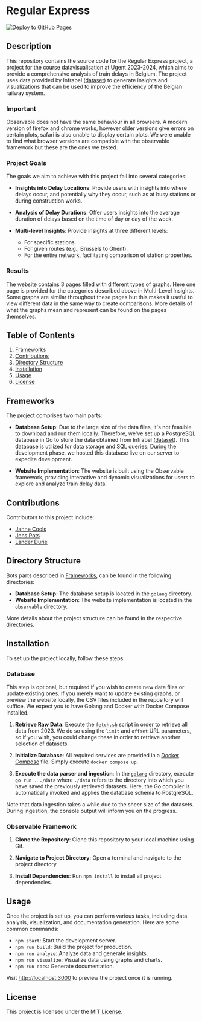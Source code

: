# Regular Express

[![Deploy to GitHub Pages](https://github.com/Datavisualiatie-UGent/project-dv24-1/actions/workflows/pages.yml/badge.svg)](https://github.com/Datavisualiatie-UGent/project-dv24-1/actions/workflows/pages.yml)

## Description

This repository contains the source code for the Regular Express project, a project for the course datavisualisation at Ugent 2023-2024, which aims to provide a comprehensive analysis of train delays in Belgium. The project uses data provided by Infrabel ([dataset](https://opendata.infrabel.be/explore/dataset/ruwe-gegevens-van-stiptheid-d-1/information/?disjunctive.train_no&disjunctive.relation&disjunctive.train_serv&disjunctive.line_no_dep&disjunctive.relation_direction&disjunctive.ptcar_lg_nm_nl&disjunctive.line_no_arr)) to generate insights and visualizations that can be used to improve the efficiency of the Belgian railway system.

### Important

Observable does not have the same behaviour in all browsers. A modern version of firefox and chrome works, however older versions give errors on certain plots, safari is also unable to display certain plots.
 We were unable to find what browser versions are compatible with the observable framework but these are the ones we tested.

### Project Goals

The goals we aim to achieve with this project fall into several categories:

- **Insights into Delay Locations**: Provide users with insights into where delays occur, and potentially why they occur, such as at busy stations or during construction works.
  
- **Analysis of Delay Durations**: Offer users insights into the average duration of delays based on the time of day or day of the week.

- **Multi-level Insights**: Provide insights at three different levels:
  - For specific stations.
  - For given routes (e.g., Brussels to Ghent).
  - For the entire network, facilitating comparison of station properties.

### Results

The website contains 3 pages filled with different types of graphs. Here one page is provided for the categories described above in Multi-Level Insights.
Some graphs are similar throughout these pages but this makes it useful to view different data in the same way to create comparisons. More details of what the graphs mean and represent can be found on the pages themselves.

## Table of Contents

1. [Frameworks](#frameworks)
2. [Contributions](#contributions)
3. [Directory Structure](#directory-structure)
4. [Installation](#installation)
5. [Usage](#usage)
6. [License](#license)

## Frameworks

The project comprises two main parts:

- **Database Setup**: Due to the large size of the data files, it's not feasible to download and run them locally. Therefore, we've set up a PostgreSQL database in Go to store the data obtained from Infrabel ([dataset](https://opendata.infrabel.be/explore/dataset/ruwe-gegevens-van-stiptheid-d-1/information/?disjunctive.train_no&disjunctive.relation&disjunctive.train_serv&disjunctive.line_no_dep&disjunctive.relation_direction&disjunctive.ptcar_lg_nm_nl&disjunctive.line_no_arr)). This database is utilized for data storage and SQL queries. During the development phase, we hosted this database live on our server to expedite development.

- **Website Implementation**: The website is built using the Observable framework, providing interactive and dynamic visualizations for users to explore and analyze train delay data.

## Contributions

Contributors to this project include:

* [Janne Cools](https://github.com/JanneCools)
* [Jens Pots](https://github.com/jenspots)
* [Lander Durie](https://github.com/landerdurie)

## Directory Structure

Bots parts described in [Frameworks](#frameworks), can be found in the following directories:
- **Database Setup**: The database setup is located in the `golang` directory.
- **Website Implementation**: The website implementation is located in the `observable` directory.

More details about the project structure can be found in the respective directories.

## Installation

To set up the project locally, follow these steps:

### Database

This step is optional, but required if you wish to create new data files or update existing ones. If you merely want to update existing graphs, or preview the website locally, the CSV files included in the repository will suffice. We expect you to have Golang and Docker with Docker Compose installed. 

1. **Retrieve Raw Data**: Execute the [`fetch.sh`](./golang/data/fetch.sh) script in order to retrieve all data from 2023. We do so using the `limit` and `offset` URL parameters, so if you wish, you could change these in order to retrieve another selection of datasets.

2. **Initialize Database**: All required services are provided in a [Docker Compose](./golang/docker-compose.yml) file. Simply execute `docker compose up`.

3. **Execute the data parser and ingestion**: In the [`golang`](./golang) directory, execute `go run . ./data` where `./data` refers to the directory into which you have saved the previously retrieved datasets. Here, the Go compiler is automatically invoked and applies the database schema to PostgreSQL.

Note that data ingestion takes a while due to the sheer size of  the datasets. During ingestion, the console output will inform you on the progress.

### Observable Framework

1. **Clone the Repository**: Clone this repository to your local machine using Git.
   
2. **Navigate to Project Directory**: Open a terminal and navigate to the project directory.
   
3. **Install Dependencies**: Run `npm install` to install all project dependencies.

## Usage

Once the project is set up, you can perform various tasks, including data analysis, visualization, and documentation generation. Here are some common commands:

- `npm start`: Start the development server.
- `npm run build`: Build the project for production.
- `npm run analyze`: Analyze data and generate insights.
- `npm run visualize`: Visualize data using graphs and charts.
- `npm run docs`: Generate documentation.

Visit <http://localhost:3000> to preview the project once it is running.

## License

This project is licensed under the [MIT License](LICENSE).
